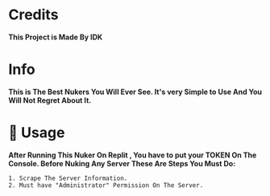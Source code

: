 
# Credits

**This Project is Made By IDK** 


# Info

**This is The Best Nukers You Will Ever See. It's very Simple to Use And You Will Not Regret About It.**

# 🔗 Usage

**After Running This Nuker On Replit , You have to put your TOKEN On The Console. Before Nuking Any Server These Are Steps You Must Do:**

```
1. Scrape The Server Information.
2. Must have "Administrator" Permission On The Server.

```


